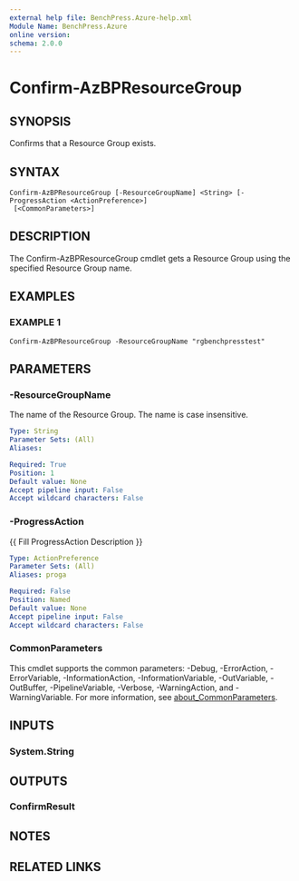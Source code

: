 ```yaml
---
external help file: BenchPress.Azure-help.xml
Module Name: BenchPress.Azure
online version:
schema: 2.0.0
---
```


# Confirm-AzBPResourceGroup

## SYNOPSIS
Confirms that a Resource Group exists.

## SYNTAX

```
Confirm-AzBPResourceGroup [-ResourceGroupName] <String> [-ProgressAction <ActionPreference>]
 [<CommonParameters>]
```

## DESCRIPTION
The Confirm-AzBPResourceGroup cmdlet gets a Resource Group using the specified Resource Group name.

## EXAMPLES

### EXAMPLE 1
```
Confirm-AzBPResourceGroup -ResourceGroupName "rgbenchpresstest"
```

## PARAMETERS

### -ResourceGroupName
The name of the Resource Group.
The name is case insensitive.

```yaml
Type: String
Parameter Sets: (All)
Aliases:

Required: True
Position: 1
Default value: None
Accept pipeline input: False
Accept wildcard characters: False
```

### -ProgressAction
{{ Fill ProgressAction Description }}

```yaml
Type: ActionPreference
Parameter Sets: (All)
Aliases: proga

Required: False
Position: Named
Default value: None
Accept pipeline input: False
Accept wildcard characters: False
```

### CommonParameters
This cmdlet supports the common parameters: -Debug, -ErrorAction, -ErrorVariable, -InformationAction, -InformationVariable, -OutVariable, -OutBuffer, -PipelineVariable, -Verbose, -WarningAction, and -WarningVariable. For more information, see [about_CommonParameters](http://go.microsoft.com/fwlink/?LinkID=113216).

## INPUTS

### System.String
## OUTPUTS

### ConfirmResult
## NOTES

## RELATED LINKS
